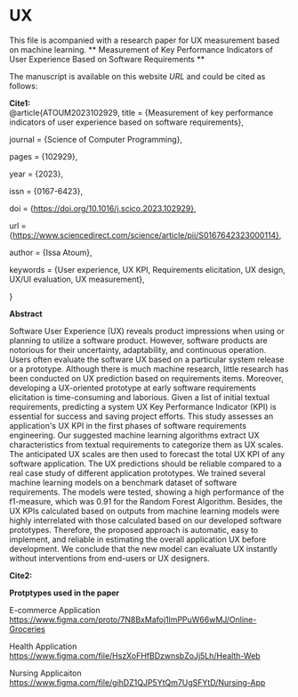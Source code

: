 # UX
This file is acompanied with a research paper for UX measurement based on machine learning.
** Measurement of Key Performance Indicators of User Experience Based on Software Requirements **

 The manuscript is available on this website _URL_ and could be cited as follows:
  
**Cite1:**  
@article{ATOUM2023102929,
title = {Measurement of key performance indicators of user experience based on software requirements},

journal = {Science of Computer Programming},

pages = {102929},

year = {2023},

issn = {0167-6423},

doi = {https://doi.org/10.1016/j.scico.2023.102929},

url = {https://www.sciencedirect.com/science/article/pii/S0167642323000114},

author = {Issa Atoum},

keywords = {User experience, UX KPI, Requirements elicitation, UX design, UX/UI evaluation, UX measurement},

}

**Abstract**

Software User Experience (UX) reveals product impressions when using or planning to utilize a software product. However, software products are notorious for their uncertainty, adaptability, and continuous operation. Users often evaluate the software UX based on a particular system release or a prototype. Although there is much machine research, little research has been conducted on UX prediction based on requirements items. Moreover, developing a UX-oriented prototype at early software requirements elicitation is time-consuming and laborious. Given a list of initial textual requirements, predicting a system UX Key Performance Indicator (KPI) is essential for success and saving project efforts. This study assesses an application's UX KPI in the first phases of software requirements engineering. Our suggested machine learning algorithms extract UX characteristics from textual requirements to categorize them as UX scales. The anticipated UX scales are then used to forecast the total UX KPI of any software application. The UX predictions should be reliable compared to a real case study of different application prototypes. We trained several machine learning models on a benchmark dataset of software requirements. The models were tested, showing a high performance of the f1-measure, which was 0.91 for the Random Forest Algorithm. Besides, the UX KPIs calculated based on outputs from machine learning models were highly interrelated with those calculated based on our developed software prototypes. Therefore, the proposed approach is automatic, easy to implement, and reliable in estimating the overall application UX before development. We conclude that the new model can evaluate UX instantly without interventions from end-users or UX designers.


  
 **Cite2:**

**Protptypes used in the paper**

E-commerce Application
https://www.figma.com/proto/7N8BxMafoj1lmPPuW66wMJ/Online-Groceries

Health Application
https://www.figma.com/file/HszXoFHfBDzwnsbZoJj5Lh/Health-Web

Nursing Applicaiton
https://www.figma.com/file/gihDZ1QJP5YtQm7UgSFYtD/Nursing-App

